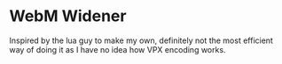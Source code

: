 # WebM Widener

Inspired by the lua guy to make my own, definitely not the most efficient way of doing it as I have no idea how VPX encoding works.
